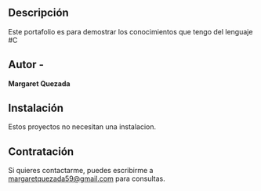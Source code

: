 ## Descripción 

Este portafolio es para demostrar los conocimientos que tengo del lenguaje #C

## Autor -
**Margaret Quezada**

## Instalación
Estos proyectos no necesitan una instalacion.

## Contratación
Si quieres contactarme, puedes escribirme a margaretquezada59@gmail.com para consultas.

